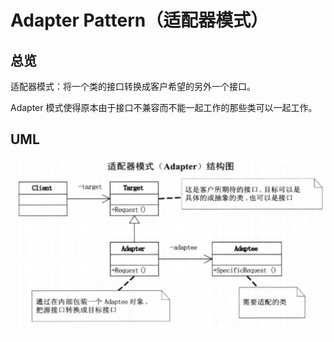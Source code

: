# Adapter Pattern（适配器模式）

## 总览

适配器模式：将一个类的接口转换成客户希望的另外一个接口。

Adapter 模式使得原本由于接口不兼容而不能一起工作的那些类可以一起工作。

## UML

![Adapter Pattern](images/adapter_pattern.png)
